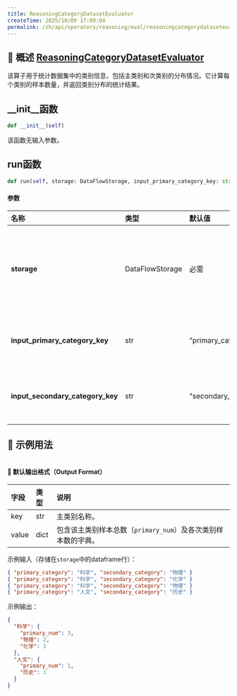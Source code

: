 ```yaml
---
title: ReasoningCategoryDatasetEvaluator
createTime: 2025/10/09 17:09:04
permalink: /zh/api/operators/reasoning/eval/reasoningcategorydatasetevaluator/
---
```


## 📘 概述 [ReasoningCategoryDatasetEvaluator](https://github.com/OpenDCAI/DataFlow/blob/main/dataflow/operators/reasoning/generate/reasoning_answer_generator.py)
该算子用于统计数据集中的类别信息，包括主类别和次类别的分布情况。它计算每个类别的样本数量，并返回类别分布的统计结果。

## __init__函数
```python
def __init__(self)
```
该函数无输入参数。

## run函数
```python
def run(self, storage: DataFlowStorage, input_primary_category_key: str = "primary_category", input_secondary_category_key: str = "secondary_category")
```
#### 参数
| 名称 | 类型 | 默认值 | 说明 |
| :----------------------------- | :---------------- | :--------------------- | :--------------------------- |
| **storage** | DataFlowStorage | 必需 | 数据流存储实例，负责读取数据。 |
| **input_primary_category_key** | str | "primary_category" | 输入的主类别列名。 |
| **input_secondary_category_key** | str | "secondary_category" | 输入的次类别列名。 |

## 🧠 示例用法
```python

```

#### 🧾 默认输出格式（Output Format）
| 字段 | 类型 | 说明 |
| :-------------- | :---- | :---------- |
| key | str | 主类别名称。 |
| value | dict | 包含该主类别样本总数（`primary_num`）及各次类别样本数的字典。 |

示例输入（存储在`storage`中的dataframe行）：
```json
{ "primary_category": "科学", "secondary_category": "物理" }
{ "primary_category": "科学", "secondary_category": "化学" }
{ "primary_category": "科学", "secondary_category": "物理" }
{ "primary_category": "人文", "secondary_category": "历史" }
```
示例输出：
```json
{
  "科学": {
    "primary_num": 3,
    "物理": 2,
    "化学": 1
  },
  "人文": {
    "primary_num": 1,
    "历史": 1
  }
}
```
